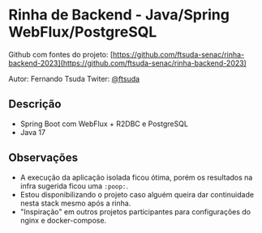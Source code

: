 # Rinha de Backend - Java/Spring WebFlux/PostgreSQL

Github com fontes do projeto: [https://github.com/ftsuda-senac/rinha-backend-2023](https://github.com/ftsuda-senac/rinha-backend-2023)

Autor: Fernando Tsuda
Twiter: [@ftsuda](https://twitter.com/ftsuda)

## Descrição

- Spring Boot com WebFlux + R2DBC e PostgreSQL
- Java 17

## Observações

- A execução da aplicação isolada ficou ótima, porém os resultados na infra sugerida ficou uma `:poop:`.
- Estou disponibilizando o projeto caso alguém queira dar continuidade nesta stack mesmo após a rinha.
- "Inspiração" em outros projetos participantes para configurações do nginx e docker-compose.